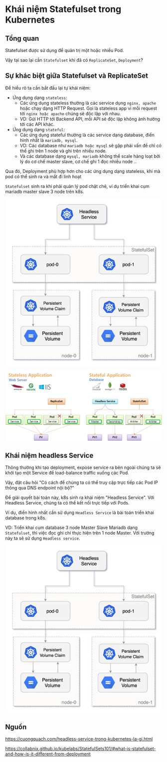 # Khái niệm Statefulset trong Kubernetes

## Tổng quan

Statefulset được sử dụng để quản trị một hoặc nhiều Pod.

Vậy tại sao lại cần `Statefulset` khi đã có `ReplicateSet`, `Deployment`?

## Sự khác biệt giữa Statefulset và ReplicateSet

Để hiểu rõ ta cần bắt đầu lại tự khái niệm:
- Ứng dụng dạng `stateless`:
  - Các ứng dụng stateless thường là các service dụng `nginx, apache` hoặc chạy dạng HTTP Request. Gọi là stateless app vì mỗi request tới `nginx hoặc apache` chúng sẽ độc lập với nhau.
  - VD: Gửi HTTP tới Backend API, mỗi API sẽ độc lập không ảnh hưởng tới các API khác.
- Ứng dụng dạng `stateful`:
  - Các ứng dụng stateful thường là các service dạng database, điển hình nhất là `mariadb, mysql`.
  - VD: Các database như `mariadb hoặc mysql` sẽ gặp phải vấn đề chỉ có thể ghi trên 1 node và ghi trên nhiều node.
  - Và các database dạng `mysql, mariadb` không thể scale hàng loạt bởi lý do cơ chế master slave, cơ chế ghi 1 đọc nhiều node ..

Qua đó, Deployment phù hợp hơn cho các ứng dụng dạng stateless, khi mà pod có thể sinh ra và mất đi linh hoạt

`Statefulset` sinh ra khi phải quản lý pod chặt chẽ, ví dụ triển khai cụm mariadb master slave 3 node trên k8s.

![](/images/2.6-sfs-k8s/pic1.png)

![](/images/2.6-sfs-k8s/pic2.jpg)

## Khái niệm headless Service

Thông thường khi tạo deployment, expose service ra bên ngoài chúng ta sẽ khởi tạo một Service để load-balance traffic xuống các Pod.

Vậy, đặt câu hỏi "Có cách để chúng ta có thể truy cập trực tiếp các Pod IP thông qua DNS endpoint nội bộ?"

Để giải quyết bài toán này, k8s sinh ra khái niệm "Headless Service". Với Headless Service, chúng ta có thể kết nối trực tiếp với Pods.

Ví dụ, điển hình nhất cần sử dụng `Headless Service` là bài toán triển khai database trong k8s.

VD: Triển khai cụm database 3 node Master Slave Mariadb dạng `Statefulset`, thì việc đọc ghi chỉ thực hiện trên 1 node Master. Với trường này ta sẽ sử dụng `Headless service`.

![](/images/2.6-sfs-k8s/pic3.png)

## Nguồn

https://cuongquach.com/headless-service-trong-kubernetes-la-gi.html

https://collabnix.github.io/kubelabs/StatefulSets101/#what-is-statefulset-and-how-is-it-different-from-deployment
